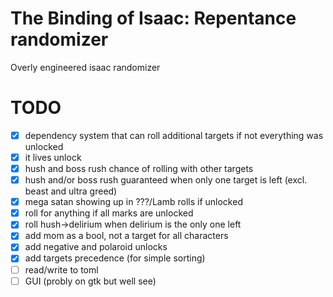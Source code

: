 # The Binding of Isaac: Repentance randomizer
Overly engineered isaac randomizer



# TODO
- [x] dependency system that can roll additional targets if not everything was unlocked
- [x] it lives unlock
- [x] hush and boss rush chance of rolling with other targets
- [x] hush and/or boss rush guaranteed when only one target is left (excl. beast and ultra greed)
- [x] mega satan showing up in ???/Lamb rolls if unlocked
- [x] roll for anything if all marks are unlocked
- [x] roll hush->delirium when delirium is the only one left
- [x] add mom as a bool, not a target for all characters
- [x] add negative and polaroid unlocks
- [x] add targets precedence (for simple sorting)
- [ ] read/write to toml
- [ ] GUI (probly on gtk but well see)
